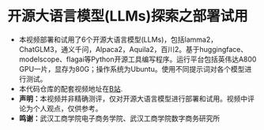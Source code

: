 # 开源大语言模型(LLMs)探索之部署试用
- 本视频部署和试用了6个开源大语言模型(LLMs)，包括lamma2，ChatGLM3，通义千问，Alpaca2，Aquila2，百川2。基于huggingface、modelscope、flagai等Python开源工具编写程序。运行平台包括英伟达A800 GPU一片，显存为80G；操作系统为Ubuntu。使用不同提示词对各个模型进行测试。
-  本代码仓库的配套视频地址在[B站](https://www.bilibili.com/video/BV1Wz4y1P7Jj/?vd_source=f229b48b5ab83786d3217870304efe4d).
- <b>声明：</b>本视频并非精确测评，仅对开源大语言模型进行部署和试用。视频中评论为个人观点，仅供参考。
- <b>鸣谢：</b>武汉工商学院电子商务学院、武汉工商学院数字商务研究所

